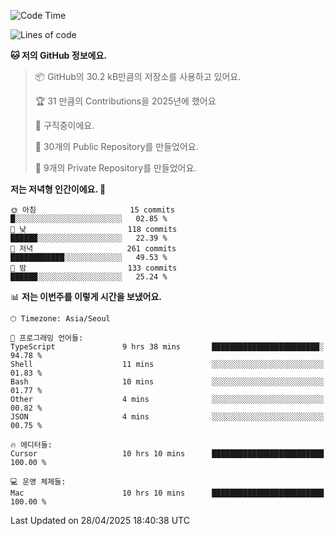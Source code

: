   <!--START_SECTION:waka-->
![Code Time](http://img.shields.io/badge/Code%20Time-1%2C090%20hrs%2058%20mins-blue)

![Lines of code](https://img.shields.io/badge/%EC%A0%80%EB%8A%94%20%EC%97%AC%ED%83%9C%EA%B9%8C%EC%A7%80%20-825.5%20thousand%20%EC%A4%84%EC%9D%98%20%EC%BD%94%EB%93%9C%EB%A5%BC%20%EC%9E%91%EC%84%B1%ED%96%88%EC%96%B4%EC%9A%94.-blue)

**🐱 저의 GitHub 정보에요.** 

> 📦 GitHub의 30.2 kB만큼의 저장소를 사용하고 있어요. 
 > 
> 🏆 31 만큼의 Contributions을 2025년에 했어요
 > 
> 💼 구직중이에요.
 > 
> 📜 30개의 Public Repository를 만들었어요. 
 > 
> 🔑 9개의 Private Repository를 만들었어요. 
 > 
**저는 저녁형 인간이에요. 🦉** 

```text
🌞 아침                     15 commits          █░░░░░░░░░░░░░░░░░░░░░░░░   02.85 % 
🌆 낮　                     118 commits         ██████░░░░░░░░░░░░░░░░░░░   22.39 % 
🌃 저녁                     261 commits         ████████████░░░░░░░░░░░░░   49.53 % 
🌙 밤　                     133 commits         ██████░░░░░░░░░░░░░░░░░░░   25.24 % 
```


📊 **저는 이번주를 이렇게 시간을 보냈어요.** 

```text
🕑︎ Timezone: Asia/Seoul

💬 프로그래밍 언어들: 
TypeScript               9 hrs 38 mins       ████████████████████████░   94.78 % 
Shell                    11 mins             ░░░░░░░░░░░░░░░░░░░░░░░░░   01.83 % 
Bash                     10 mins             ░░░░░░░░░░░░░░░░░░░░░░░░░   01.77 % 
Other                    4 mins              ░░░░░░░░░░░░░░░░░░░░░░░░░   00.82 % 
JSON                     4 mins              ░░░░░░░░░░░░░░░░░░░░░░░░░   00.75 % 

🔥 에디터들: 
Cursor                   10 hrs 10 mins      █████████████████████████   100.00 % 

💻 운영 체제들: 
Mac                      10 hrs 10 mins      █████████████████████████   100.00 % 
```


 Last Updated on 28/04/2025 18:40:38 UTC
<!--END_SECTION:waka-->
